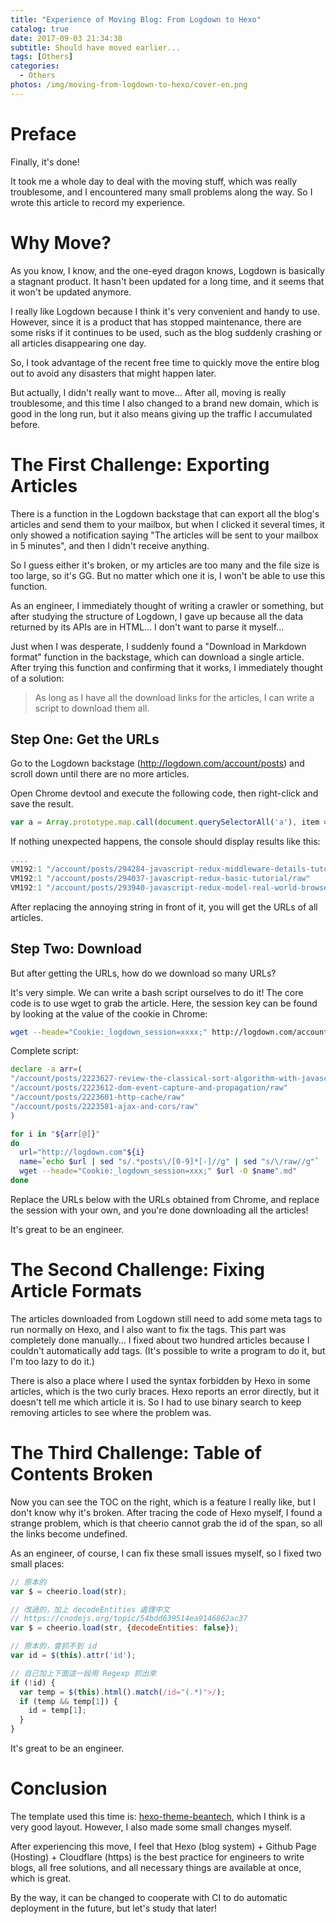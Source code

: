 ```yaml
---
title: "Experience of Moving Blog: From Logdown to Hexo"
catalog: true
date: 2017-09-03 21:34:38
subtitle: Should have moved earlier...
tags: [Others]
categories:
  - Others
photos: /img/moving-from-logdown-to-hexo/cover-en.png
---
```


# Preface

Finally, it's done!

It took me a whole day to deal with the moving stuff, which was really troublesome, and I encountered many small problems along the way. So I wrote this article to record my experience.

<!--more-->

# Why Move?

As you know, I know, and the one-eyed dragon knows, Logdown is basically a stagnant product. It hasn't been updated for a long time, and it seems that it won't be updated anymore.

I really like Logdown because I think it's very convenient and handy to use. However, since it is a product that has stopped maintenance, there are some risks if it continues to be used, such as the blog suddenly crashing or all articles disappearing one day.

So, I took advantage of the recent free time to quickly move the entire blog out to avoid any disasters that might happen later.

But actually, I didn't really want to move... After all, moving is really troublesome, and this time I also changed to a brand new domain, which is good in the long run, but it also means giving up the traffic I accumulated before.

# The First Challenge: Exporting Articles

There is a function in the Logdown backstage that can export all the blog's articles and send them to your mailbox, but when I clicked it several times, it only showed a notification saying "The articles will be sent to your mailbox in 5 minutes", and then I didn't receive anything.

So I guess either it's broken, or my articles are too many and the file size is too large, so it's GG. But no matter which one it is, I won't be able to use this function.

As an engineer, I immediately thought of writing a crawler or something, but after studying the structure of Logdown, I gave up because all the data returned by its APIs are in HTML... I don't want to parse it myself...

Just when I was desperate, I suddenly found a "Download in Markdown format" function in the backstage, which can download a single article. After trying this function and confirming that it works, I immediately thought of a solution:

> As long as I have all the download links for the articles, I can write a script to download them all.

## Step One: Get the URLs

Go to the Logdown backstage (http://logdown.com/account/posts) and scroll down until there are no more articles.

Open Chrome devtool and execute the following code, then right-click and save the result.
``` js
var a = Array.prototype.map.call(document.querySelectorAll('a'), item => item.getAttribute('href')).filter(item => item.indexOf('/raw') >= 0);for(var k of a) {console.log('"'+k+'"')}
```

If nothing unexpected happens, the console should display results like this:

``` js
....
VM192:1 "/account/posts/294284-javascript-redux-middleware-details-tutorial/raw"
VM192:1 "/account/posts/294037-javascript-redux-basic-tutorial/raw"
VM192:1 "/account/posts/293940-javascript-redux-model-real-world-browserhistory-not-found/raw"
```

After replacing the annoying string in front of it, you will get the URLs of all articles.

## Step Two: Download

But after getting the URLs, how do we download so many URLs?

It's very simple. We can write a bash script ourselves to do it! The core code is to use wget to grab the article. Here, the session key can be found by looking at the value of the cookie in Chrome:

``` bash
wget --heade="Cookie:_logdown_session=xxxx;" http://logdown.com/account/posts/2223627-review-the-classical-sort-algorithm-with-javascript/raw -O review-the-classical-sort-algorithm-with-javascript.md
```

Complete script:

``` bash
declare -a arr=(
"/account/posts/2223627-review-the-classical-sort-algorithm-with-javascript/raw"
"/account/posts/2223612-dom-event-capture-and-propagation/raw"
"/account/posts/2223601-http-cache/raw"
"/account/posts/2223581-ajax-and-cors/raw"
)

for i in "${arr[@]}"
do
  url="http://logdown.com"${i}
  name=`echo $url | sed "s/.*posts\/[0-9]*[-]//g" | sed "s/\/raw//g"`
  wget --heade="Cookie:_logdown_session=xxx;" $url -O $name".md"
done
```

Replace the URLs below with the URLs obtained from Chrome, and replace the session with your own, and you're done downloading all the articles!

It's great to be an engineer.

# The Second Challenge: Fixing Article Formats

The articles downloaded from Logdown still need to add some meta tags to run normally on Hexo, and I also want to fix the tags. This part was completely done manually... I fixed about two hundred articles because I couldn't automatically add tags. (It's possible to write a program to do it, but I'm too lazy to do it.)

There is also a place where I used the syntax forbidden by Hexo in some articles, which is the two curly braces. Hexo reports an error directly, but it doesn't tell me which article it is. So I had to use binary search to keep removing articles to see where the problem was.

# The Third Challenge: Table of Contents Broken

Now you can see the TOC on the right, which is a feature I really like, but I don't know why it's broken. After tracing the code of Hexo myself, I found a strange problem, which is that cheerio cannot grab the id of the span, so all the links become undefined.

As an engineer, of course, I can fix these small issues myself, so I fixed two small places:

``` js
// 原本的
var $ = cheerio.load(str);

// 改過的，加上 decodeEntities 處理中文
// https://cnodejs.org/topic/54bdd639514ea9146862ac37
var $ = cheerio.load(str, {decodeEntities: false});

// 原本的，會抓不到 id
var id = $(this).attr('id');

// 自己加上下面這一段用 Regexp 抓出來
if (!id) {
  var temp = $(this).html().match(/id="(.*)">/);
  if (temp && temp[1]) {
    id = temp[1];
  }
}
```

It's great to be an engineer.

# Conclusion

The template used this time is: [hexo-theme-beantech](https://github.com/YenYuHsuan/hexo-theme-beantech), which I think is a very good layout. However, I also made some small changes myself.

After experiencing this move, I feel that Hexo (blog system) + Github Page (Hosting) + Cloudflare (https) is the best practice for engineers to write blogs, all free solutions, and all necessary things are available at once, which is great.

By the way, it can be changed to cooperate with CI to do automatic deployment in the future, but let's study that later!
